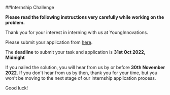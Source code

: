 ##Internship Challenge 

**Please read the following instructions very carefully while working on the problem.**

Thank you for your interest in interning with us at YoungInnovations. 

Please submit your application from [here](https://docs.google.com/forms/d/e/1FAIpQLSeAZV8uZKjy2B7kafzXxwHZvnM-sG1vWWp8Og0ol081hl6xaQ/viewform). 

The **deadline** to submit your task and application is **31st Oct 2022, Midnight** 

If you nailed the solution, you will hear from us by or before **30th November 2022**. If you don't hear from us by then, thank you for your time, but you won't be moving to the next stage of  our internship application process. 

Good luck!
